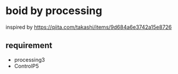 # boid by processing
inspired by https://qiita.com/takashi/items/9d684a6e3742a15e8726
## requirement
* processing3
* ControlP5

